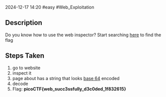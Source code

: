 2024-12-17
14:20
#easy #Web_Exploitation

## Description
Do you know how to use the web inspector?
Start searching [here](http://titan.picoctf.net:55359/) to find the flag

## Steps Taken
1. go to website
2. inspect it
3. page about has a string that looks [base 64](https://www.base64decode.org/) encoded
4. decode
5. Flag: **picoCTF{web_succ3ssfully_d3c0ded_1f832615}**
